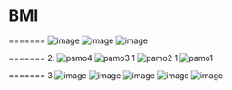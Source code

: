# BMI

=======
![image](https://user-images.githubusercontent.com/82826976/225614503-77ff6d17-f065-4193-825d-04060d2189a3.png)
![image](https://user-images.githubusercontent.com/82826976/225614657-9ffd2d95-bf94-49d3-bd86-33a3075d1254.png)
![image](https://user-images.githubusercontent.com/82826976/225614826-5b1246b3-8363-4c4f-898c-34473451550b.png)

=======
2.
![pamo4](https://user-images.githubusercontent.com/82826976/233673069-427a3942-4e6c-4861-8adc-342da7deceaa.jpg)
![pamo3 1](https://user-images.githubusercontent.com/82826976/233673074-d5992599-f7ab-4c2f-8e43-dc0c5279bf6f.jpg)
![pamo2 1](https://user-images.githubusercontent.com/82826976/233673076-b3fb6b20-e58b-490c-8620-7f861444668e.jpg)
![pamo1](https://user-images.githubusercontent.com/82826976/233673080-ad5d16b6-85f1-4560-93fb-879cde7c3d36.jpg)

=======
3
![image](https://user-images.githubusercontent.com/82826976/233673575-c353c44d-e54c-42ab-bdf8-bb98d5169bb3.png)
![image](https://user-images.githubusercontent.com/82826976/233673646-ee39fac3-7684-4f00-8019-141f41a0cd1c.png)
![image](https://user-images.githubusercontent.com/82826976/233673712-1215d1fe-afcc-4f22-ab29-8bd5062d41f2.png)
![image](https://user-images.githubusercontent.com/82826976/233673763-5daf9706-bb2a-4a0d-994a-1cc8cf44ea78.png)
![image](https://user-images.githubusercontent.com/82826976/233673820-16d51ca7-da53-454f-8981-1bddb637fc6e.png)

